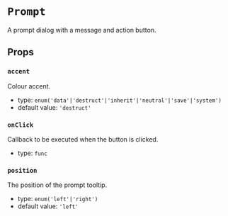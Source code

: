 `Prompt`
========

A prompt dialog with a message and action button.

Props
-----

### `accent`

Colour accent.

- type: `enum('data'|'destruct'|'inherit'|'neutral'|'save'|'system')`
- default value: `'destruct'`


### `onClick`

Callback to be executed when the button is clicked.

- type: `func`


### `position`

The position of the prompt tooltip.

- type: `enum('left'|'right')`
- default value: `'left'`

